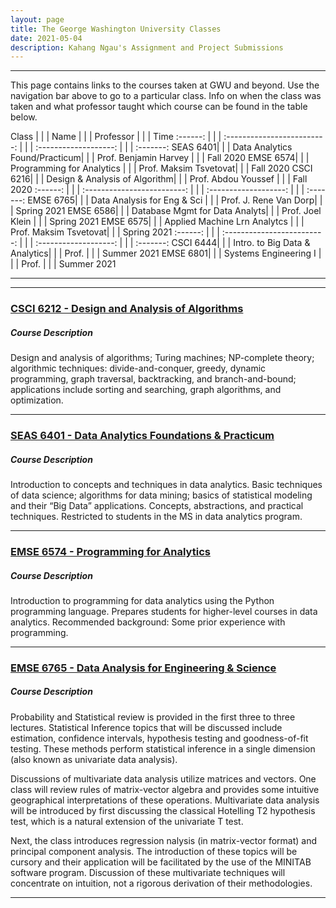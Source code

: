 ```yaml
---
layout: page
title: The George Washington University Classes
date: 2021-05-04
description: Kahang Ngau's Assignment and Project Submissions
---
```

---

This page contains links to the courses taken at GWU and beyond. Use the navigation bar above to go to a particular class. Info on when the class was taken and what professor taught which course can be found in the table below.

 Class    | | | Name                          | | | Professor             | | | Time 
 :------: | | | :-------------------------:   | | | :-------------------: | | | :-------:
 SEAS 6401| | | Data Analytics Found/Practicum| | | Prof. Benjamin Harvey | | | Fall 2020
 EMSE 6574| | | Programming for Analytics     | | | Prof. Maksim Tsvetovat| | | Fall 2020
 CSCI 6216| | | Design & Analysis of Algorithm| | | Prof. Abdou Youssef   | | | Fall 2020
 :------: | | | :-------------------------:   | | | :-------------------: | | | :-------:
 EMSE 6765| | | Data Analysis for Eng & Sci   | | | Prof. J. Rene Van Dorp| | | Spring 2021
 EMSE 6586| | | Database Mgmt for Data Analyts| | | Prof. Joel Klein      | | | Spring 2021
 EMSE 6575| | | Applied Machine Lrn Analytcs  | | | Prof. Maksim Tsvetovat| | | Spring 2021
 :------: | | | :-------------------------:   | | | :-------------------: | | | :-------:
 CSCI 6444| | | Intro. to Big Data & Analytics| | | Prof.                 | | | Summer 2021
 EMSE 6801| | | Systems Engineering I         | | | Prof.                 | | | Summer 2021

---

---
### <a href="{{ BASE_PATH }}/pages/CSCI6212.html">CSCI 6212 - Design and Analysis of Algorithms</a>

##### Course Description
Design and analysis of algorithms; Turing machines; NP-complete theory; algorithmic techniques: divide-and-conquer, greedy, dynamic programming, graph traversal, backtracking, and branch-and-bound; applications include sorting and searching, graph algorithms, and optimization.

---

### <a href="{{ BASE_PATH }}/pages/SEAS6401.html">SEAS 6401 - Data Analytics Foundations & Practicum</a>

##### Course Description
Introduction to concepts and techniques in data analytics. Basic techniques of data science; algorithms for data mining; basics of statistical modeling and their “Big Data” applications. Concepts, abstractions, and practical techniques. Restricted to students in the MS in data analytics program.

---

### <a href="{{ BASE_PATH }}/pages/EMSE6574.html">EMSE 6574 - Programming for Analytics</a>

##### Course Description
Introduction to programming for data analytics using the Python programming language. Prepares students for higher-level courses in data analytics. Recommended background: Some prior experience with programming.

---

### <a href="{{ BASE_PATH }}/pages/EMSE6765.html">EMSE 6765 - Data Analysis for Engineering & Science</a>

##### Course Description
<p>Probability and Statistical review is provided in the first three to three lectures. Statistical Inference topics that will be discussed include estimation, confidence intervals, hypothesis testing and goodness-of-fit testing. These methods perform statistical inference in a single dimension (also known as univariate data analysis).</p>
<p>Discussions of multivariate data analysis utilize matrices and vectors. One class will review rules of matrix-vector algebra and provides some intuitive geographical interpretations of these operations. Multivariate data analysis will be introduced by first discussing the classical Hotelling T2 hypothesis test, which is a natural extension of the univariate T test.</p>
<p>Next, the class introduces regression nalysis (in matrix-vector format) and principal component analysis. The introduction of these topics will be cursory and their application will be facilitated by the use of the MINITAB software program. Discussion of these multivariate techniques will concentrate on intuition, not a rigorous derivation of their methodologies.</p>

---
